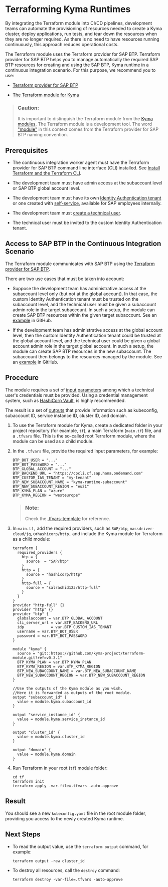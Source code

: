 <!-- loio57c82ab6c4e144cdbd0997ea0358c27c -->

# Terraforming Kyma Runtimes

By integrating the Terraform module into CI/CD pipelines, development teams can automate the provisioning of resources needed to create a Kyma cluster, deploy applications, run tests, and tear down the resources when they are no longer required. As there is no need to have resources running continuously, this approach reduces operational costs.

The Terraform module uses the Terraform provider for SAP BTP. Terraform provider for SAP BTP helps you to manage automatically the required SAP BTP resources for creating and using the SAP BTP, Kyma runtime in a continuous integration scenario. For this purpose, we recommend you to use:

-   [Terraform provider for SAP BTP](https://registry.terraform.io/providers/SAP/btp/latest/docs)

-   [The Terraform module for Kyma](https://github.com/kyma-project/terraform-module/)


> ### Caution:  
> It is important to distinguish the Terraform module from the [Kyma modules](https://help.sap.com/docs/btp/sap-business-technology-platform/kyma-modules). The Terraform module is a development tool. The word ["module"](https://developer.hashicorp.com/terraform/language/modules) in this context comes from the Terraform provider for SAP BTP naming convention.



<a name="loio57c82ab6c4e144cdbd0997ea0358c27c__section_cgq_jlt_xcc"/>

## Prerequisites

-   The continuous integration worker agent must have the Terraform provider for SAP BTP command line interface \(CLI\) installed. See [Install Terraform and the Terraform CLI](https://developer.hashicorp.com/terraform/tutorials/aws-get-started/install-cli).

-   The development team must have admin access at the subaccount level or SAP BTP global account level.

-   The development team must have its own [Identity Authentication tenant](https://help.sap.com/docs/cloud-identity-services/cloud-identity-services/get-your-tenant) or one created with [self-service](https://tenants.ias.only.sap/#/requests/NO_REQUESTS), available for SAP employees internally.

-   The development team must [create a technical user](https://wiki.one.int.sap/wiki/display/CPPortals/%5BKT%5D+Create+SAP+CF+technical+user).

-   The technical user must be invited to the custom Identity Authentication tenant.




<a name="loio57c82ab6c4e144cdbd0997ea0358c27c__section_hsk_frt_xcc"/>

## Access to SAP BTP in the Continuous Integration Scenario

The Terraform module communicates with SAP BTP using the [Terraform provider for SAP BTP](https://registry.terraform.io/providers/SAP/btp/latest/docs).

There are two use cases that must be taken into account:

-   Suppose the development team has administrative access at the subaccount level only \(but not at the global account\). In that case, the custom Identity Authentication tenant must be trusted on the subaccount level, and the technical user must be given a subaccount admin role in the target subaccount. In such a setup, the module can create SAP BTP resources within the given target subaccount. See an [example](https://github.com/kyma-project/terraform-module/tree/main/examples/kyma-on-btp-reuse-sa) in GitHub.

-   If the development team has administrative access at the global account level, then the custom Identity Authentication tenant could be trusted at the global account level, and the technical user could be given a global account admin role in the target global account. In such a setup, the module can create SAP BTP resources in the new subaccount. The subaccount then belongs to the resources managed by the module. See an [example](https://github.com/kyma-project/terraform-module/tree/main/examples/kyma-on-btp-new-sa) in GitHub.




<a name="loio57c82ab6c4e144cdbd0997ea0358c27c__section_grc_vyz_3dc"/>

## Procedure

The module requires a set of [input parameters](https://github.com/kyma-project/terraform-module/?tab=readme-ov-file#input-variables-tf-vars) among which a technical user's credentials must be provided. Using a credential management system, such as [HashiCorp Vault](https://developer.hashicorp.com/vault/docs/what-is-vault), is highly recommended.

The result is a set of [outputs](https://github.com/kyma-project/terraform-module/blob/main/README.md#outputs) that provide information such as kubeconfig, subaccount ID, service instance ID, cluster ID, and domain.

1.  To use the Terraform module for Kyma, create a dedicated folder in your project repository \(for example, `tf`\), a main Terraform \(`main.tf`\) file, and a `.tfvars` file. This is the so-called root Terraform module, where the module can be used as a child module.

2.  In the `.tfvars` file, provide the required input parameters, for example:

    ```
    BTP_BOT_USER = "..."
    BTP_BOT_PASSWORD = "..."
    BTP_GLOBAL_ACCOUNT = "..."
    BTP_BACKEND_URL = "https://cpcli.cf.sap.hana.ondemand.com"
    BTP_CUSTOM_IAS_TENANT = "my-tenant"
    BTP_NEW_SUBACCOUNT_NAME = "kyma-runtime-subaccount"
    BTP_NEW_SUBACCOUNT_REGION = "eu21"
    BTP_KYMA_PLAN = "azure"
    BTP_KYMA_REGION = "westeurope"
    ```

    > ### Note:  
    > Check the [.tfvars-template](https://github.com/kyma-project/terraform-module/blob/main/examples/kyma-on-btp-new-sa/.tfvars-template) for reference.

3.  In `main.tf,` add the required providers, such as `SAP/btp`, `massdriver-cloud/jq`, or`hashicorp/http,` and include the Kyma module for Terraform as a child module:

    ```
    terraform {
      required_providers {
        btp = {
          source  = "SAP/btp"
        }
        http = {
          source = "hashicorp/http"
        }
        http-full = {
          source = "salrashid123/http-full"
        } 
      }
    }
    provider "http-full" {}
    provider "http" {}
    provider "btp" {
      globalaccount = var.BTP_GLOBAL_ACCOUNT
      cli_server_url = var.BTP_BACKEND_URL
      idp            = var.BTP_CUSTOM_IAS_TENANT
      username = var.BTP_BOT_USER
      password = var.BTP_BOT_PASSWORD
    }
    
    module "kyma" {
      source = "git::https://github.com/kyma-project/terraform-module.git?ref=v0.3.1"
      BTP_KYMA_PLAN = var.BTP_KYMA_PLAN
      BTP_KYMA_REGION = var.BTP_KYMA_REGION
      BTP_NEW_SUBACCOUNT_NAME = var.BTP_NEW_SUBACCOUNT_NAME
      BTP_NEW_SUBACCOUNT_REGION = var.BTP_NEW_SUBACCOUNT_REGION
    }
    
    //Use the outputs of the Kyma module as you wish.
    //Here it is forwarded as outputs of the root module.
    output "subaccount_id" {
      value = module.kyma.subaccount_id
    }
    
    output "service_instance_id" {
      value = module.kyma.service_instance_id
    }
    
    output "cluster_id" {
      value = module.kyma.cluster_id
    }
    
    output "domain" {
      value = module.kyma.domain
    }
    
    ```

4.  Run Terraform in your root \(`tf`\) module folder:

    ```
    cd tf
    terraform init
    terraform apply -var-file=.tfvars -auto-approve
    ```




<a name="loio57c82ab6c4e144cdbd0997ea0358c27c__section_v5g_mzz_3dc"/>

## Result

You should see a new `kubeconfig.yaml` file in the root module folder, providing you access to the newly created Kyma runtime.



<a name="loio57c82ab6c4e144cdbd0997ea0358c27c__section_xfr_nzz_3dc"/>

## Next Steps

-   To read the output value, use the `terraform output` command, for example:

    ```
    terraform output -raw cluster_id
    ```

-   To destroy all resources, call the `destroy` command:

    ```
    terraform destroy -var-file=.tfvars -auto-approve
    ```


